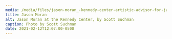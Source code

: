 ```yaml
---
media: /media/files/jason-moran_-kennedy-center-artistic-advisor-for-jazz-in-the-kennedy-center-grand-foyer.-photo-by-scott-suchman.-6.jpg
title: Jason Moran
alt: Jason Moran at the Kennedy Center, by Scott Suchman
caption: Photo by Scott Suchman
date: 2021-02-12T12:07:00-0500
---
```

